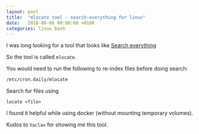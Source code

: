 ```yaml
---
layout: post
title:  "mlocate tool - search-everything for linux"
date:   2018-06-06 00:00:00 +0100
categories: linux bash
---
```


I was long looking for a tool that looks like [Search everything][search-everything]

So the tool is called `mlocate`.

You would need to run the following to re-index files before doing search:
```bash
/etc/cron.daily/mlocate
```

Search for files using
```locate
locate <file>
```

I found it helpful while using docker (without mounting temporary volumes).

Kudos to `Vaclav` for showing me this tool.


[search-everything]: https://www.voidtools.com/